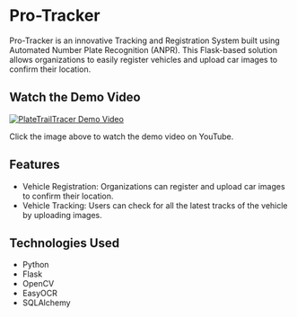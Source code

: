 # Pro-Tracker

Pro-Tracker is an innovative Tracking and Registration System built using Automated Number Plate Recognition (ANPR). This Flask-based solution allows organizations to easily register vehicles and upload car images to confirm their location.

## Watch the Demo Video

[![PlateTrailTracer Demo Video](https://user-images.githubusercontent.com/57464906/259199819-cc9420aa-8b5e-4846-8d65-4f297f144745.png)](https://www.youtube.com/watch?v=35CU3QihctY)

Click the image above to watch the demo video on YouTube.

## Features
- Vehicle Registration: Organizations can register and upload car images to confirm their location.
- Vehicle Tracking: Users can check for all the latest tracks of the vehicle by uploading images.

## Technologies Used
- Python
- Flask
- OpenCV
- EasyOCR
- SQLAlchemy
